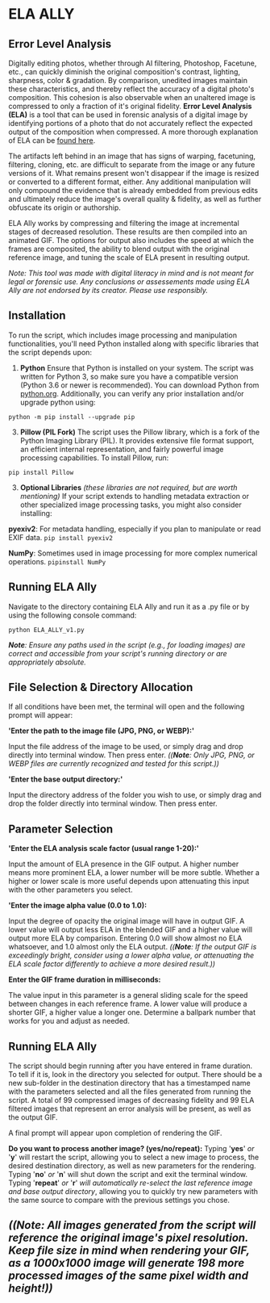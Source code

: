 # **ELA ALLY**

## **Error Level Analysis**
Digitally editing photos, whether through AI filtering, Photoshop, Facetune, etc., can quickly diminish the original composition's contrast, lighting, sharpness, color & gradation. By comparison, unedited images maintain these characteristics, and thereby reflect the accuracy of a digital photo's composition. This cohesion is also observable when an unaltered image is compressed to only a fraction of it's original fidelity. **Error Level Analysis (ELA)** is a tool that can be used in forensic analysis of a digital image by identifying portions of a photo that do not accurately reflect the expected output of the composition when compressed. A more thorough explanation of ELA can be [found here](https://fotoforensics.com/tutorial-ela.php).


The artifacts left behind in an image that has signs of warping, facetuning, filtering, cloning, etc. are difficult to separate from the image or any future versions of it. What remains present won't disappear if the image is resized or converted to a different format, either. Any additional manipulation will only compound the evidence that is already embedded from previous edits and ultimately reduce the image's overall quality & fidelity, as well as further obfuscate its origin or authorship.

ELA Ally works by compressing and filtering the image at incremental stages of decreased resolution. These results are then compiled into an animated GIF. The options for output also includes the speed at which the frames are composited, the ability to blend output with the original reference image, and tuning the scale of ELA present in resulting output.

_Note: This tool was made with digital literacy in mind and is not meant for legal or forensic use. Any conclusions or assessements made using ELA Ally are not endorsed by its creator. Please use responsibly._

## Installation
To run the script, which includes image processing and manipulation functionalities, you'll need Python installed along with specific libraries that the script depends upon:

1. **Python**
Ensure that Python is installed on your system. The script was written for Python 3, so make sure you have a compatible version (Python 3.6 or newer is recommended). You can download Python from [python.org](https://www.python.org/downloads/). Additionally, you can verify any prior installation and/or upgrade python using: 

`python -m pip install --upgrade pip`

3. **Pillow (PIL Fork)**
The script uses the Pillow library, which is a fork of the Python Imaging Library (PIL). It provides extensive file format support, an efficient internal representation, and fairly powerful image processing capabilities. To install Pillow, run:

`pip install Pillow`

3. **Optional Libraries** _(these libraries are not required, but are worth mentioning)_
If your script extends to handling metadata extraction or other specialized image processing tasks, you might also consider installing:

**pyexiv2**: For metadata handling, especially if you plan to manipulate or read EXIF data.
`pip install pyexiv2`

**NumPy**: Sometimes used in image processing for more complex numerical operations.
`pipinstall NumPy`

## Running ELA Ally
Navigate to the directory containing ELA Ally and run it as a .py file or by using the following console command:

`python ELA_ALLY_v1.py`

_**Note**: Ensure any paths used in the script (e.g., for loading images) are correct and accessible from your script's running directory or are appropriately absolute._

## File Selection & Directory Allocation
If all conditions have been met, the terminal will open and the following prompt will appear:

**'Enter the path to the image file (JPG, PNG, or WEBP):'**

Input the file address of the image to be used, or simply drag and drop directly into terminal window. Then press enter.
_((**Note**: Only JPG, PNG, or WEBP files are currently recognized and tested for this script.))_

**'Enter the base output directory:'**

Input the directory address of the folder you wish to use, or simply drag and drop the folder directly into terminal window. Then press enter.

## Parameter Selection
**'Enter the ELA analysis scale factor (usual range 1-20):'**

Input the amount of ELA presence in the GIF output. A higher number means more prominent ELA, a lower number will be more subtle. Whether a higher or lower scale is more useful depends upon attenuating this input with the other parameters you select.

**'Enter the image alpha value (0.0 to 1.0):**

Input the degree of opacity the original image will have in output GIF. A lower value will output less ELA in the blended GIF and a higher value will output more ELA by comparison. Entering 0.0 will show almost no ELA whatsoever, and 1.0 almost only the ELA output. _((**Note**: If the output GIF is exceedingly bright, consider using a lower alpha value, or attenuating the ELA scale factor differently to achieve a more desired result.))_

**Enter the GIF frame duration in milliseconds:**

The value input in this parameter is a general sliding scale for the speed between changes in each reference frame. A lower value will produce a shorter GIF, a higher value a longer one. Determine a ballpark number that works for you and adjust as needed. 

## Running ELA Ally
The script should begin running after you have entered in frame duration. To tell if it is, look in the directory you selected for output. There should be a new sub-folder in the destination directory that has a timestamped name with the parameters selected and all the files generated from running the script. A total of 99 compressed images of decreasing fidelity and 99 ELA filtered images that represent an error analysis will be present, as well as the output GIF.

A final prompt will appear upon completion of rendering the GIF. 

**Do you want to process another image? (yes/no/repeat):**
Typing '**yes**' _or_ '**y**' will restart the script, allowing you to select a new image to process, the desired destination directory, as well as new parameters for the rendering.
Typing '**no**' _or_ '**n**' will shut down the script and exit the terminal window.
Typing '**repeat**' _or_ '**r**' _will automatically re-select the last reference image and base output directory_, allowing you to quickly try new parameters with the same source to compare with the previous settings you chose.

## _((**Note**: All images generated from the script will reference the original image's pixel resolution. Keep file size in mind when rendering your GIF, as a 1000x1000  image will generate 198 more processed images of the same pixel width and height!))_ 
